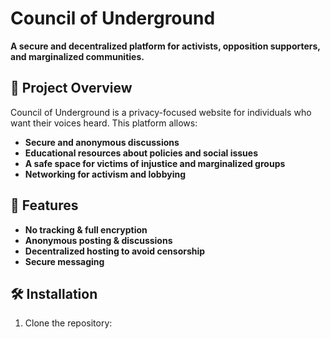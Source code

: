 # Council of Underground

**A secure and decentralized platform for activists, opposition supporters, and marginalized communities.**

## 🔹 Project Overview
Council of Underground is a privacy-focused website for individuals who want their voices heard. This platform allows:
- **Secure and anonymous discussions**
- **Educational resources about policies and social issues**
- **A safe space for victims of injustice and marginalized groups**
- **Networking for activism and lobbying**

## 📌 Features
- **No tracking & full encryption**
- **Anonymous posting & discussions**
- **Decentralized hosting to avoid censorship**
- **Secure messaging**

## 🛠️ Installation
1. Clone the repository:
